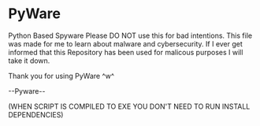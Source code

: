 # PyWare
Python Based Spyware
Please DO NOT use this for bad intentions.
This file was made for me to learn about malware and cybersecurity.
If I ever get informed that this Repository has been used for malicous purposes I will take it down.

Thank you for using PyWare ^w^

--Pyware--

(WHEN SCRIPT IS COMPILED TO EXE YOU DON'T NEED TO RUN INSTALL DEPENDENCIES)
